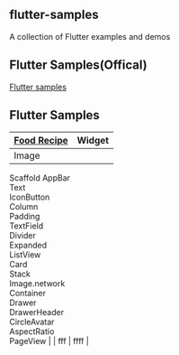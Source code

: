 ## flutter-samples
A collection of Flutter examples and demos

## Flutter Samples(Offical)
[Flutter samples](https://flutter.github.io/samples/#)

## Flutter Samples

| [**Food Recipe**]() | Widget |
| ----- | ---------- |
| Image | 
Scaffold
AppBar  
Text  
IconButton  
Column  
Padding  
TextField  
Divider  
Expanded  
ListView  
Card  
Stack  
Image.network  
Container  
Drawer  
DrawerHeader  
CircleAvatar  
AspectRatio  
PageView 
|
| fff | ffff |


<!--
reference
https://github.com/diegoveloper/flutter-samples
-->